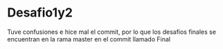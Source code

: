 # Desafio1y2
Tuve confusiones e hice mal el commit, por lo que los desafios finales se encuentran en la rama master en el commit llamado Final

